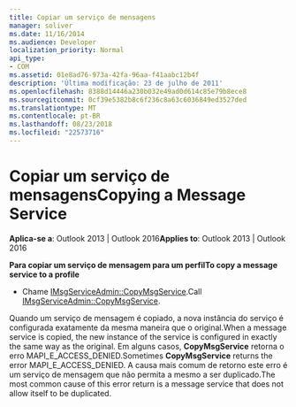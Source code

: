 ```yaml
---
title: Copiar um serviço de mensagens
manager: soliver
ms.date: 11/16/2014
ms.audience: Developer
localization_priority: Normal
api_type:
- COM
ms.assetid: 01e8ad76-973a-42fa-96aa-f41aabc12b4f
description: 'Última modificação: 23 de julho de 2011'
ms.openlocfilehash: 8388d14446a230b032e49ad0d614c85e79b8ece8
ms.sourcegitcommit: 0cf39e5382b8c6f236c8a63c6036849ed3527ded
ms.translationtype: MT
ms.contentlocale: pt-BR
ms.lasthandoff: 08/23/2018
ms.locfileid: "22573716"
---
```

# <a name="copying-a-message-service"></a><span data-ttu-id="47bf7-103">Copiar um serviço de mensagens</span><span class="sxs-lookup"><span data-stu-id="47bf7-103">Copying a Message Service</span></span>

  
  
<span data-ttu-id="47bf7-104">**Aplica-se a**: Outlook 2013 | Outlook 2016</span><span class="sxs-lookup"><span data-stu-id="47bf7-104">**Applies to**: Outlook 2013 | Outlook 2016</span></span> 
  
 <span data-ttu-id="47bf7-105">**Para copiar um serviço de mensagem para um perfil**</span><span class="sxs-lookup"><span data-stu-id="47bf7-105">**To copy a message service to a profile**</span></span>
  
- <span data-ttu-id="47bf7-106">Chame [IMsgServiceAdmin::CopyMsgService](imsgserviceadmin-copymsgservice.md).</span><span class="sxs-lookup"><span data-stu-id="47bf7-106">Call [IMsgServiceAdmin::CopyMsgService](imsgserviceadmin-copymsgservice.md).</span></span>
    
<span data-ttu-id="47bf7-107">Quando um serviço de mensagem é copiado, a nova instância do serviço é configurada exatamente da mesma maneira que o original.</span><span class="sxs-lookup"><span data-stu-id="47bf7-107">When a message service is copied, the new instance of the service is configured in exactly the same way as the original.</span></span> <span data-ttu-id="47bf7-108">Em alguns casos, **CopyMsgService** retorna o erro MAPI_E_ACCESS_DENIED.</span><span class="sxs-lookup"><span data-stu-id="47bf7-108">Sometimes **CopyMsgService** returns the error MAPI_E_ACCESS_DENIED.</span></span> <span data-ttu-id="47bf7-109">A causa mais comum de retorno este erro é um serviço de mensagem que não permita a mesmo a ser duplicado.</span><span class="sxs-lookup"><span data-stu-id="47bf7-109">The most common cause of this error return is a message service that does not allow itself to be duplicated.</span></span> 
  

